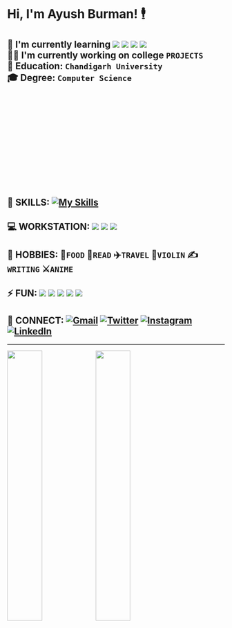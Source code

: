 Hi, I'm **Ayush Burman!** :business_suit_levitating:
====================================================

:memo: I'm currently learning <img src="https://img.shields.io/badge/React-20232A?style=for-the-badge&logo=react&logoColor=61DAFB"/>
<img src="https://img.shields.io/badge/Angular-DD0031?style=for-the-badge&logo=angular&logoColor=white"/>
<img src="https://img.shields.io/badge/Flask-000000?style=for-the-badge&logo=flask&logoColor=white"/>
<img src="https://img.shields.io/badge/TensorFlow-FF6F00?style=for-the-badge&logo=tensorflow&logoColor=white"/>
<br>:man_technologist: I'm currently working on college `PROJECTS`<br>
:school: **Education:** `Chandigarh University`<br>
:mortar_board: **Degree:** `Computer Science`
-------------------------------------------------
:rocket: **SKILLS:** [![My Skills](https://skillicons.dev/icons?i=python,java,typescript,javascript,css,html,cpp,c,git,github,bash,linux,mysql)](https://skillicons.dev)
<svg width="246" height="246" viewBox="0 0 0 256" fill="none" xmlns="http://www.w3.org/2000/svg">
<rect width="246" height="246" rx="60" fill="#242938"/>
<path d="M124.228 229L90.623 208.89V90.31L40 120.459L40.123 75.545L124.228 26V229ZM131.784 26V229L165.393 208.89V151.781L190.763 166.895L190.612 127.833L165.393 112.988V90.31L216 120.459L215.878 75.545L131.784 26Z" fill="#FF6F00"/>
</svg>
-------------------------------------------------
:computer: **WORKSTATION:** <img src="https://img.shields.io/badge/Visual_Studio_Code-0078D4?style=for-the-badge&logo=visual%20studio%20code&logoColor=white"/>
<img src="https://img.shields.io/badge/Windows-DELL_vostro-0078D6?style=for-the-badge&logo=windows&logoColor=white"/>
<img src="https://img.shields.io/badge/replit-667881?style=for-the-badge&logo=replit&logoColor=white"/>
-------------------------------------------------
👻 **HOBBIES:** **🍕`FOOD`** **📖`READ`** **✈️`TRAVEL`** **🎻`VIOLIN`** **✍️`WRITING`** **⚔️`ANIME`**
-------------------------------------------------

:zap: **FUN:**  <img src="https://img.shields.io/badge/Spotify-1ED760?&style=for-the-badge&logo=spotify&logoColor=white"/>
 <img src="https://img.shields.io/badge/YouTube-FF0000?style=for-the-badge&logo=youtube&logoColor=white"/>
  <img src="https://img.shields.io/badge/Netflix-E50914?style=for-the-badge&logo=netflix&logoColor=white"/>
  <img src="https://img.shields.io/badge/Instagram-E4405F?style=for-the-badge&logo=instagram&logoColor=white"/>
   <img src="https://img.shields.io/badge/Amazon%20Prime-00A8E1?style=for-the-badge&logo=netflix&logoColor=white"/>
-------------------------------------------------
🤝 **CONNECT:** [![Gmail](https://img.shields.io/badge/-Gmail-red?style=for-the-badge&logo=gmail&logoColor=white)](mailto:ayushburman128@gmail.com)
[![Twitter](https://img.shields.io/badge/-Twitter-blue?style=for-the-badge&logo=twitter&logoColor=white)](https://twitter.com/@ayushburman128)
[![Instagram](https://img.shields.io/badge/Instagram-%23E4405F.svg?&style=for-the-badge&logo=Instagram&logoColor=white)](https://www.instagram.com/ayushburman/)
[![LinkedIn](https://img.shields.io/badge/LinkedIn-%230077B5.svg?&style=for-the-badge&logo=LinkedIn&logoColor=white)](https://www.linkedin.com/in/in/ayush-burman-47ba331a6/)
-------------------------------------------------

-------------------------------------------------
<img align="left" width = "40%" src="https://github-readme-stats.vercel.app/api?username=AyushBurman&show_icons=true&theme=radical"/>
<img align="left" width = "40%" src="https://github-readme-stats.vercel.app/api/top-langs/?username=Ayushburman&theme=blue-green"/>




